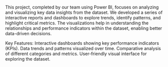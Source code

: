 This project, completed by our team using Power BI, focuses on analyzing and visualizing key data insights from the dataset. We developed a series of interactive reports and dashboards to explore trends, identify patterns, and highlight critical metrics. The visualizations help in understanding the relationships and performance indicators within the dataset, enabling better data-driven decisions.

Key Features:
Interactive dashboards showing key performance indicators (KPIs).
Data trends and patterns visualized over time.
Comparative analysis of different categories and metrics.
User-friendly visual interface for exploring the dataset.
